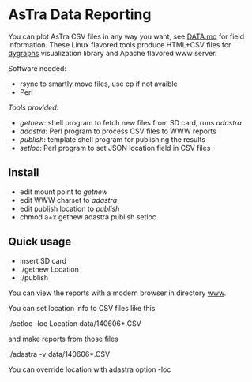 AsTra Data Reporting
=================

You can plot AsTra CSV files in any way you want, see [DATA.md](DATA.md) for
field information. These Linux flavored
tools produce HTML+CSV files for [dygraphs](http://dygraphs.com/) visualization library and
Apache flavored www server.

Software needed:

- rsync to smartly move files, use cp if not avaible
- Perl

*Tools provided*:

- _getnew_: shell program to fetch new files from SD card, runs _adastra_
- _adastra_: Perl program to process CSV files to WWW reports
- _publish_: template shell program for publishing the results
- _setloc_: Perl program to set JSON location field in CSV files

Install
-------

* edit mount point to _getnew_
* edit WWW charset to _adastra_
* edit publish location to _publish_
* chmod a+x getnew adastra publish setloc

Quick usage
-----------

* insert SD card
* ./getnew Location
* ./publish


You can view the reports with a modern browser in directory [www](www).

You can set location info to CSV files like this

 ./setloc -loc Location data/140606*.CSV

and make reports from those files

 ./adastra -v data/140606*.CSV

You can override location with adastra option -loc
